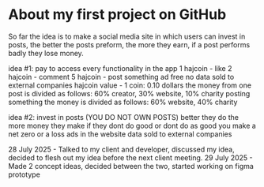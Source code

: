 # About my first project on GitHub

So far the idea is to make a social media site in which users can invest in posts, the better the posts preform, the more they earn, if a post performs badly they lose money. 

idea #1:
    pay to access every functionality in the app
    1 hajcoin - like
    2 hajcoin - comment
    5 hajcoin - post something
    ad free
    no data sold to external companies
    hajcoin value - 1 coin: 0.10 dollars 
    the money from one post is divided as follows: 60% creator, 30% website, 10% charity
    posting something the money is divided as follows: 60% website, 40% charity

idea #2:
    invest in posts (YOU DO NOT OWN POSTS)
    better they do the more money they make
    if they dont do good or dont do as good you make a net zero or a loss
    ads in the website
    data sold to external companies


28 July 2025 - Talked to my client and developer, discussed my idea, decided to flesh out my idea before the next client meeting.
29 July 2025 - Made 2 concept ideas, decided between the two, started working on figma prototype
